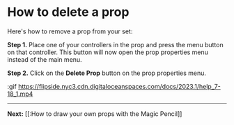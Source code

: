 # How to delete a prop

Here's how to remove a prop from your set:

**Step 1.** Place one of your controllers in the prop and press the menu button on that controller. This button will now open the prop properties menu instead of the main menu.

**Step 2.** Click on the **Delete Prop** button on the prop properties menu.

:gif https://flipside.nyc3.cdn.digitaloceanspaces.com/docs/2023.1/help_7-18_1.mp4

---

**Next:** [[:How to draw your own props with the Magic Pencil]]
